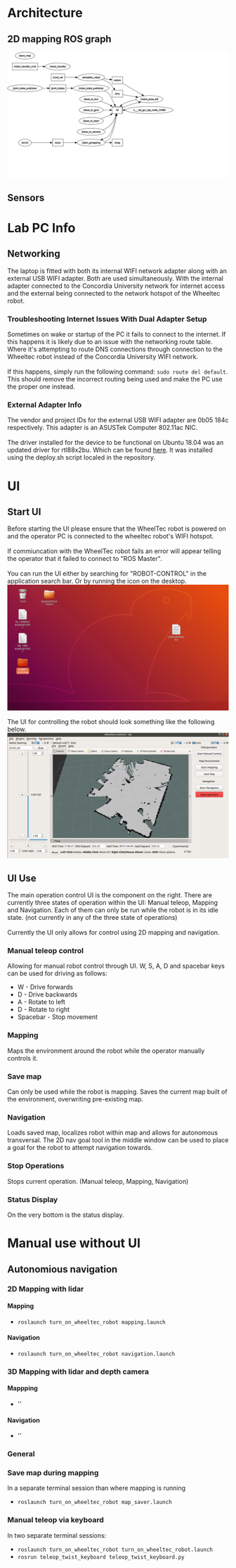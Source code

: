 # Architecture
## 2D mapping ROS graph
![2d slam graph](./docs/res/2d-mapping-node-graph.svg)

## Sensors


# Lab PC Info
## Networking
The laptop is fitted with both its internal WIFI network adapter along with an external USB WIFI adapter. Both are used 
simultaneously. With the internal adapter connected to the Concordia University network for internet access and the external
being connected to the network hotspot of the Wheeltec robot.

### Troubleshooting Internet Issues With Dual Adapter Setup
Sometimes on wake or startup of the PC it fails to connect to the internet. If this happens it is likely due to an issue with the
networking route table. Where it's attempting to route DNS connections through connection to the Wheeltec robot instead of the
Concordia University WIFI network. 
\
\
If this happens, simply run the following command: `sudo route del default`. 
\
This should remove the
incorrect routing being used and make the PC use the proper one instead.

### External Adapter Info
The vendor and project IDs for the external USB WIFI adapter are 0b05 184c respectively. This adapter is an 
ASUSTek Computer 802.11ac NIC. 
\
\
The driver installed for the device to be functional on Ubuntu 18.04 was an updated driver for rtl88x2bu. Which can be found
[here](https://github.com/cilynx/rtl88x2bu). It was installed using the deploy.sh script localed in the repository.

# UI
## Start UI
Before starting the UI please ensure that the WheelTec robot is powered on and the operator PC
is connected to the wheeltec robot's WIFI hotspot. 
\
\
If commiuncation with the WheelTec robot fails
an error will appear telling the operator that it failed to connect to "ROS Master".
\
\
You can run the UI either by searching for "ROBOT-CONTROL" in the application search bar.
Or by running the icon on the desktop.
![img.png](docs/res/ui-guide/screenshot-desktop-icon.png)

The UI for controlling the robot should look something like the following below.
![img.png](docs/res/ui-guide/screenshot-ui-display.png)

## UI Use
The main operation control UI is the component on the right. There are currently three states of operation within the UI: Manual teleop, Mapping and 
Navigation. Each of them can only be run while the robot is in its idle state. (not currently in 
any of the three state of operations)
\
\
Currently the UI only allows for control using 2D mapping and navigation.

### Manual teleop control
Allowing for manual robot control through UI. W, S, A, D and spacebar keys can be used for driving as follows:
* W - Drive forwards
* D - Drive backwards
* A - Rotate to left
* D - Rotate to right
* Spacebar - Stop movement

### Mapping
Maps the environment around the robot while the operator manually controls it.

### Save map
Can only be used while the robot is mapping. Saves the current map built of the environment, 
overwriting pre-existing map.

### Navigation
Loads saved map, localizes robot within map and allows for autonomous transversal. The 2D nav goal tool
in the middle window can be used to place a goal for the robot to attempt navigation towards.

### Stop Operations
Stops current operation. (Manual teleop, Mapping, Navigation)

### Status Display
On the very bottom is the status display.

# Manual use without UI
## Autonomious navigation
### 2D Mapping with lidar
#### Mapping
- `roslaunch turn_on_wheeltec_robot mapping.launch`

#### Navigation
- `roslaunch turn_on_wheeltec_robot navigation.launch`

### 3D Mapping with lidar and depth camera
#### Mappping
- ''

#### Navigation
- ''

### General
### Save map during mapping
In a separate terminal session than where mapping is running
- `roslaunch turn_on_wheeltec_robot map_saver.launch`

### Manual teleop via keyboard
In two separate terminal sessions:
- `roslaunch turn_on_wheeltec_robot turn_on_wheeltec_robot.launch`
- `rosrun teleop_twist_keyboard teleop_twist_keyboard.py`
